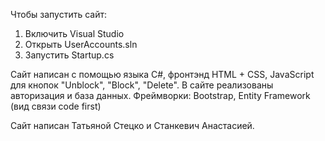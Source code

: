 Чтобы запустить сайт:
1. Включить Visual Studio
2. Открыть UserAccounts.sln
3. Запустить Startup.cs

Сайт написан с помощью языка С#, фронтэнд HTML + CSS, JavaScript для кнопок "Unblock", "Block", "Delete".
В сайте реализованы авторизация и база данных.
Фреймворки: Bootstrap, Entity Framework (вид связи code first)

Сайт написан Татьяной Стецко и Станкевич Анастасией.
